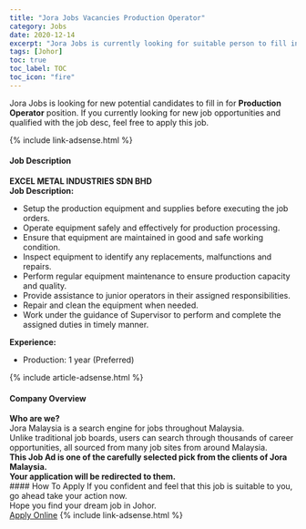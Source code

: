 ```yaml
---
title: "Jora Jobs Vacancies Production Operator" 
category: Jobs 
date: 2020-12-14 
excerpt: "Jora Jobs is currently looking for suitable person to fill in the Production Operator which positioned at Johor" 
tags: [Johor] 
toc: true 
toc_label: TOC 
toc_icon: "fire" 
--- 
```


<p>Jora Jobs is looking for new potential candidates to fill in for <b>Production Operator</b> position. If you currently looking for new job opportunities and qualified with the job desc, feel free to apply this job.
</p>{% include link-adsense.html %} 
<div><div><div><h4>Job Description</h4></div></div><div><div><span><div><div><strong>EXCEL METAL INDUSTRIES SDN BHD</strong></div><div><div><strong>Job Description:</strong></div><ul><li>Setup the production equipment and supplies before executing the job orders.</li><li>Operate equipment safely and effectively for production processing.</li><li>Ensure that equipment are maintained in good and safe working condition.</li><li>Inspect equipment to identify any replacements, malfunctions and repairs.</li><li>Perform regular equipment maintenance to ensure production capacity and quality.</li><li>Provide assistance to junior operators in their assigned responsibilities.</li><li>Repair and clean the equipment when needed.</li><li>Work under the guidance of Supervisor to perform and complete the assigned duties in timely manner.</li></ul><div><div><strong>Experience:</strong></div><ul><li>Production: 1 year (Preferred)</li></ul></div></div></div></span></div></div></div> 
{% include article-adsense.html %} 
<div><div><div><h4>Company Overview</h4></div></div><div><div><span><div><div>
<strong>Who are we?</strong></div>
<div>
	Jora Malaysia is a search engine for jobs throughout Malaysia.<br>
	Unlike traditional job boards, users can search through thousands of career opportunities, all sourced from many job sites from around Malaysia.&#160;</div>
<div>
<div>
<strong>This Job Ad is one of the carefully selected pick from the clients of Jora Malaysia.</strong></div>
<div>
<strong>Your application will be redirected to them.</strong></div>
</div></div></span></div></div></div> 
#### How To Apply 
If you confident and feel that this job is suitable to you, go ahead take your action now. <br/> 
Hope you find your dream job in Johor. <br/> 
<a href="https://www.jobstreet.com.my/en/job/production-operator-4443506?jobId=jobstreet-my-job-4443506&sectionRank=4&token=0~e52c60fe-3d70-4cd0-a935-34fb5807d499&fr=SRP%20View%20In%20New%20Ta" class="btn btn--info" target="_blank" rel="nofollow noopenner">Apply Online</a> 
{% include link-adsense.html %} 